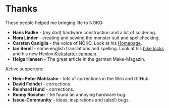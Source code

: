 # Thanks

These people helped me bringing life to NOKO:  
  
- **Hans Radke** - (my dad) hardware construction and a lot of soldering.
- **Nora Linder** - creating and sewing the monster suit and spellchecking.
- **Carsten Caniglia** - the voice of NOKO. Look at his [Homepage](http://www.carstencaniglia.com).  
- **Ian Berell** - some english translations and spelling. Look at his [bike locks](https://twitter.com/sphykeian) and his new Hexlox [Kickstarter campain](https://www.kickstarter.com/projects/hexlox/hexlox-anti-theft-for-saddles-wheels-and-more-made). 
- **Helga Hansen** - The great article in the german Make-Magazin.

Active supporters:  
  
- **Hein-Peter Mahlzahn** - lots of corrections in the Wiki and GitHub.
- **David Feindel** - corrections.  
- **Reinhard Hund** - corrections.  
- **Ronny Roscher** - he found an annoying hardware bug.  
- **Issue-Community** - ideas, inspirations and (alas!) bugs.  


